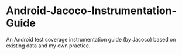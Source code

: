 # Android-Jacoco-Instrumentation-Guide
An Android test coverage instrumentation guide (by Jacoco) based on existing data and my own practice.
